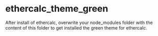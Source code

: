 # ethercalc_theme_green

After install of ethercalc, overwrite your node_modules folder with the content of this folder to get installed
the green theme for ethercalc.
